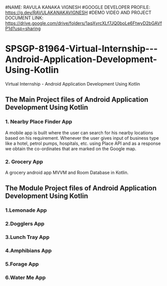 #NAME: RAVULA KANAKA VIGNESH
#GOOGLE DEVELOPER PROFILE: https://g.dev/RAVULAKANAKAVIGNESH
#DEMO VIDEO AND PROJECT DOCUMENT LINK: https://drive.google.com/drive/folders/1aqXyrcXLf7JQ0boLe6FtwyD2bGAVfP1d?usp=sharing
# SPSGP-81964-Virtual-Internship---Android-Application-Development-Using-Kotlin
Virtual Internship - Android Application Development Using Kotlin

## The Main Project files of Android Application Development Using Kotlin

### 1. Nearby Place Finder App

A mobile app is built where the user can search for his nearby locations based on his requirement. Whenever the user gives input of business type like a hotel, petrol pumps, hospitals, etc. using Place API and as a response we obtain the co-ordinates that are marked on the Google map.

### 2. Grocery App

A grocery android app MVVM and Room Database in Kotlin.


## The Module Project files of Android Application Development Using Kotlin

### 1.Lemonade App

### 2.Dogglers App

### 3.Lunch Tray App

### 4.Amphibians App

### 5.Forage App

### 6.Water Me App
